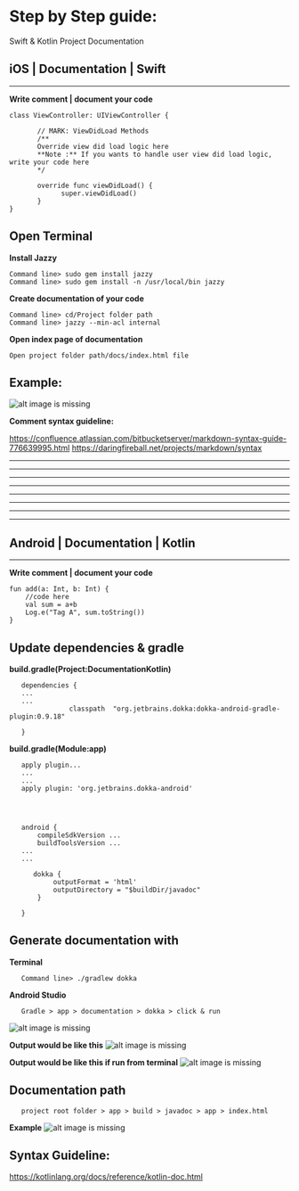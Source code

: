 # Step by Step guide:
Swift & Kotlin Project Documentation
## iOS | Documentation | Swift
-------------------------------
**Write comment | document your code**
       
    class ViewController: UIViewController {
   
           // MARK: ViewDidLoad Methods
           /**
           Override view did load logic here
           **Note :** If you wants to handle user view did load logic, write your code here
           */

           override func viewDidLoad() {
                 super.viewDidLoad()
           }
    }

## Open Terminal
**Install Jazzy**
   
    Command line> sudo gem install jazzy
    Command line> sudo gem install -n /usr/local/bin jazzy

**Create documentation of your code**

    Command line> cd/Project folder path
    Command line> jazzy --min-acl internal


**Open index page of documentation**
   
    Open project folder path/docs/index.html file


## Example: 
![alt image is missing](https://res.cloudinary.com/atifcloud/image/upload/v1569412493/4_ggjy64.png)


**Comment syntax guideline:**
    
https://confluence.atlassian.com/bitbucketserver/markdown-syntax-guide-776639995.html
https://daringfireball.net/projects/markdown/syntax


-----------------------------------------------------------------------------------------------------------------
*****************************************************************************************************************
*****************************************************************************************************************
*****************************************************************************************************************
****************************************************************************************************************
*****************************************************************************************************************
*****************************************************************************************************************
-----------------------------------------------------------------------------------------------------------------

## Android | Documentation | Kotlin
------------------------------------
**Write comment | document your code**
       
    fun add(a: Int, b: Int) {
        //code here
        val sum = a+b
        Log.e("Tag A", sum.toString())
    }

## Update dependencies & gradle
**build.gradle(Project:DocumentationKotlin)**

       dependencies {
       ...
       ...
                   classpath  "org.jetbrains.dokka:dokka-android-gradle-plugin:0.9.18"

       }

**build.gradle(Module:app)**

       apply plugin...
       ...
       ...
       apply plugin: 'org.jetbrains.dokka-android'




       android {
           compileSdkVersion ...
           buildToolsVersion ...
       ...
       ...

          dokka {
               outputFormat = 'html'
               outputDirectory = "$buildDir/javadoc"
           }

       }

## Generate documentation with
**Terminal**

       Command line> ./gradlew dokka

**Android Studio**
   
       Gradle > app > documentation > dokka > click & run

![alt image is missing](https://res.cloudinary.com/atifcloud/image/upload/c_scale,h_379/v1569482731/1_niw06s.png)


**Output would be like this**
![alt image is missing](https://res.cloudinary.com/atifcloud/image/upload/c_scale,h_475/v1569482975/2_oh4elk.png)

**Output would be like this if run from terminal**
![alt image is missing](https://res.cloudinary.com/atifcloud/image/upload/c_scale,h_346/v1569483080/33_uyferf.png)


## Documentation path
       project root folder > app > build > javadoc > app > index.html

**Example**
![alt image is missing](https://res.cloudinary.com/atifcloud/image/upload/c_scale,h_402/v1569483616/66_kyydzu.png)

## Syntax Guideline:
https://kotlinlang.org/docs/reference/kotlin-doc.html



